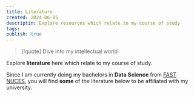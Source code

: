 ```yaml
---
title: Literature
created: 2024-06-05
descriptin: Explore resources which relate to my course of study
tags: 
publish: true
---
```

> [!quote] Dive into my intellectual world

Explore **literature** here which relate to my course of study.

Since I am currently doing my bachelors in **Data Science** from [FAST NUCES](https://lhr.nu.edu.pk/), you will find **some** of the literature below to be affiliated with my university.

